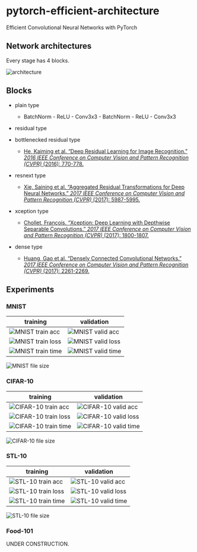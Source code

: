 # pytorch-efficient-architecture
Efficient Convolutional Neural Networks with PyTorch



## Network architectures

Every stage has 4 blocks.

![architecture](./images/architecture.png)

## Blocks
- plain type

  - BatchNorm - ReLU - Conv3x3 - BatchNorm - ReLU - Conv3x3

- residual type

- bottlenecked residual type

  - [He, Kaiming et al. “Deep Residual Learning for Image Recognition.” *2016 IEEE Conference on Computer Vision and Pattern Recognition (CVPR)* (2016): 770-778.](https://www.cv-foundation.org/openaccess/content_cvpr_2016/html/He_Deep_Residual_Learning_CVPR_2016_paper.html)

- resnext type

  - [Xie, Saining et al. “Aggregated Residual Transformations for Deep Neural Networks.” *2017 IEEE Conference on Computer Vision and Pattern Recognition (CVPR)* (2017): 5987-5995.](http://openaccess.thecvf.com/content_cvpr_2017/html/Xie_Aggregated_Residual_Transformations_CVPR_2017_paper.html)

- xception type

  - [Chollet, François. “Xception: Deep Learning with Depthwise Separable Convolutions.” *2017 IEEE Conference on Computer Vision and Pattern Recognition (CVPR)* (2017): 1800-1807.](http://openaccess.thecvf.com/content_cvpr_2017/html/Chollet_Xception_Deep_Learning_CVPR_2017_paper.html)

- dense type

  - [Huang, Gao et al. “Densely Connected Convolutional Networks.” *2017 IEEE Conference on Computer Vision and Pattern Recognition (CVPR)* (2017): 2261-2269.](http://openaccess.thecvf.com/content_cvpr_2017/html/Huang_Densely_Connected_Convolutional_CVPR_2017_paper.html)



## Experiments

### MNIST
|training|validation|
|---|---|
|![MNIST train acc](images/mnist_train_acc.png "MNIST training accuracy")|![MNIST valid acc](images/mnist_valid_acc.png "MNIST validation accuracy")|
|![MNIST train loss](images/mnist_train_loss.png "MNIST training loss")|![MNIST valid loss](images/mnist_valid_loss.png "MNIST validation loss")|
|![MNIST train time](images/mnist_train_time.png "MNIST training inference time")|![MNIST valid time](images/mnist_valid_time.png "MNIST validation inference time")|

![MNIST file size](images/mnist_size.png "MNIST File size of trained models")

### CIFAR-10
|training|validation|
|---|---|
|![CIFAR-10 train acc](images/cifar10_train_acc.png "CIFAR-10 training accuracy")|![CIFAR-10 valid acc](images/cifar10_valid_acc.png "CIFAR-10 validation accuracy")|
|![CIFAR-10 train loss](images/cifar10_train_loss.png "CIFAR-10 training loss")|![CIFAR-10 valid loss](images/cifar10_valid_loss.png "CIFAR-10 validation loss")|
|![CIFAR-10 train time](images/cifar10_train_time.png "CIFAR-10 training inference time")|![CIFAR-10 valid time](images/cifar10_valid_time.png "CIFAR-10 validation inference time")|

![CIFAR-10 file size](images/cifar10_size.png "CIFAR-10 File size of trained models")

### STL-10
|training|validation|
|---|---|
|![STL-10 train acc](images/stl10_train_acc.png "STL-10 training accuracy")|![STL-10 valid acc](images/stl10_valid_acc.png "STL-10 validation accuracy")|
|![STL-10 train loss](images/stl10_train_loss.png "STL-10 training loss")|![STL-10 valid loss](images/stl10_valid_loss.png "STL-10 validation loss")|
|![STL-10 train time](images/stl10_train_time.png "STL-10 training inference time")|![STL-10 valid time](images/stl10_valid_time.png "STL-10 validation inference time")|

![STL-10 file size](images/stl10_size.png "STL-10 File size of trained models")

### Food-101
UNDER CONSTRUCTION.
